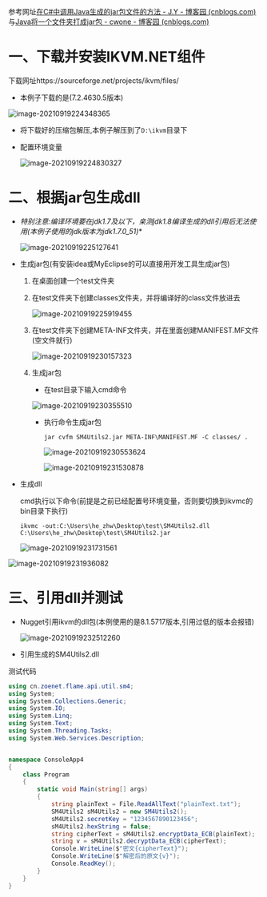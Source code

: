 参考网址[在C#中调用Java生成的jar包文件的方法 - J.Y - 博客园 (cnblogs.com)](https://www.cnblogs.com/yf2011/p/5787796.html)与[Java将一个文件夹打成jar包 - cwone - 博客园 (cnblogs.com)](https://www.cnblogs.com/cwone/p/14081410.html)



# 一、下载并安装IKVM.NET组件

下载网址https://sourceforge.net/projects/ikvm/files/

- 本例子下载的是(7.2.4630.5版本)

![image-20210919224348365](D:\SourceRepository\学习笔记\.net笔记\images\image-20210919224348365.png)

- 将下载好的压缩包解压,本例子解压到了`D:\ikvm`目录下

- 配置环境变量

  ![image-20210919224830327](D:\SourceRepository\学习笔记\.net笔记\images\image-20210919224830327.png)

  

  

  

  

# 二、根据jar包生成dll

- **特别注意:编译环境要在jdk1.7及以下，亲测jdk1.8编译生成的dll引用后无法使用*(本例子使用的jdk版本为jdk1.7.0_51)**

  ![image-20210919225127641](D:\SourceRepository\学习笔记\.net笔记\images\image-20210919225127641.png)

- 生成jar包(有安装idea或MyEclipse的可以直接用开发工具生成jar包)

  1. 在桌面创建一个test文件夹

  2. 在test文件夹下创建classes文件夹，并将编译好的class文件放进去

     ![image-20210919225919455](D:\SourceRepository\学习笔记\.net笔记\images\image-20210919225919455.png)

  3. 在test文件夹下创建META-INF文件夹，并在里面创建MANIFEST.MF文件(空文件就行)

     ![image-20210919230157323](D:\SourceRepository\学习笔记\.net笔记\images\image-20210919230157323.png)

  4. 生成jar包

     - 在test目录下输入cmd命令

     ![image-20210919230355510](D:\SourceRepository\学习笔记\.net笔记\images\image-20210919230355510.png)

     - 执行命令生成jar包

       ```shell
       jar cvfm SM4Utils2.jar META-INF\MANIFEST.MF -C classes/ .
       ```

       ![image-20210919230553624](D:\SourceRepository\学习笔记\.net笔记\images\image-20210919230553624.png)

       ![image-20210919231530878](D:\SourceRepository\学习笔记\.net笔记\images\image-20210919231530878.png)

     

- 生成dll

  cmd执行以下命令(前提是之前已经配置号环境变量，否则要切换到ikvmc的bin目录下执行)

  ```
  ikvmc -out:C:\Users\he_zhw\Desktop\test\SM4Utils2.dll C:\Users\he_zhw\Desktop\test\SM4Utils2.jar
  ```

  ![image-20210919231731561](D:\SourceRepository\学习笔记\.net笔记\images\image-20210919231731561.png)

![image-20210919231936082](D:\SourceRepository\学习笔记\.net笔记\images\image-20210919231936082.png)





# 三、引用dll并测试

- Nugget引用ikvm的dll包(本例使用的是8.1.5717版本,引用过低的版本会报错)

  ![image-20210919232512260](D:\SourceRepository\学习笔记\.net笔记\images\image-20210919232512260.png)

- 引用生成的SM4Utils2.dll

测试代码

```C#
using cn.zoenet.flame.api.util.sm4;
using System;
using System.Collections.Generic;
using System.IO;
using System.Linq;
using System.Text;
using System.Threading.Tasks;
using System.Web.Services.Description;


namespace ConsoleApp4
{
    class Program
    {
        static void Main(string[] args)
        {
            string plainText = File.ReadAllText("plainText.txt");
            SM4Utils2 sM4Utils2 = new SM4Utils2();
            sM4Utils2.secretKey = "1234567890123456";
            sM4Utils2.hexString = false;
            string cipherText = sM4Utils2.encryptData_ECB(plainText);
            string v = sM4Utils2.decryptData_ECB(cipherText);
            Console.WriteLine($"密文{cipherText}");
            Console.WriteLine($"解密后的原文{v}");
            Console.ReadKey();
        }
    }
}
```